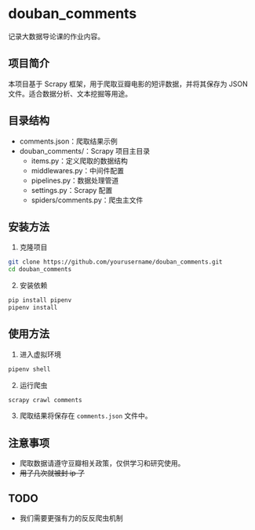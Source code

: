 # douban_comments

记录大数据导论课的作业内容。

## 项目简介

本项目基于 Scrapy 框架，用于爬取豆瓣电影的短评数据，并将其保存为 JSON 文件。适合数据分析、文本挖掘等用途。

## 目录结构

- comments.json：爬取结果示例
- douban_comments/：Scrapy 项目主目录
    - items.py：定义爬取的数据结构
    - middlewares.py：中间件配置
    - pipelines.py：数据处理管道
    - settings.py：Scrapy 配置
    - spiders/comments.py：爬虫主文件

## 安装方法

1. 克隆项目

```bash
git clone https://github.com/yourusername/douban_comments.git
cd douban_comments
```

2. 安装依赖

```bash
pip install pipenv
pipenv install
```

## 使用方法

1. 进入虚拟环境

```bash
pipenv shell
```

2. 运行爬虫

```bash
scrapy crawl comments
```

3. 爬取结果将保存在 `comments.json` 文件中。

## 注意事项

- 爬取数据请遵守豆瓣相关政策，仅供学习和研究使用。
- ~~用了几次就被封 ip 了~~

## TODO

- 我们需要更强有力的反反爬虫机制